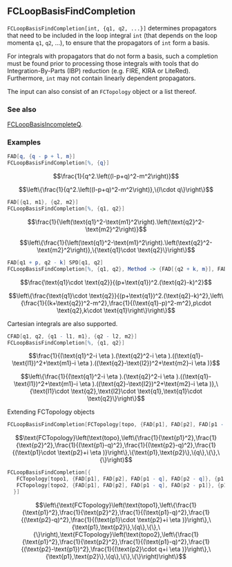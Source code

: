 ## FCLoopBasisFindCompletion

`FCLoopBasisFindCompletion[int, {q1, q2, ...}]` determines propagators that need to be included in the loop integral `int` (that depends on the loop momenta `q1`, `q2`, ...), to ensure that the propagators of `int` form a basis.

For integrals with propagators that do not form a basis, such a completion must be found prior to processing those integrals with tools that do Integration-By-Parts (IBP) reduction (e.g. FIRE, KIRA or LiteRed). Furthermore, `int` may not contain linearly dependent propagators.

The input can also consist of an `FCTopology` object or a list thereof.

### See also

[FCLoopBasisIncompleteQ](FCLoopBasisIncompleteQ).

### Examples

```mathematica
FAD[q, {q - p + l, m}]
FCLoopBasisFindCompletion[%, {q}]
```

$$\frac{1}{q^2.\left((l-p+q)^2-m^2\right)}$$

$$\left\{\frac{1}{q^2.\left((l-p+q)^2-m^2\right)},\{l\cdot q\}\right\}$$

```mathematica
FAD[{q1, m1}, {q2, m2}]
FCLoopBasisFindCompletion[%, {q1, q2}]
```

$$\frac{1}{\left(\text{q1}^2-\text{m1}^2\right).\left(\text{q2}^2-\text{m2}^2\right)}$$

$$\left\{\frac{1}{\left(\text{q1}^2-\text{m1}^2\right).\left(\text{q2}^2-\text{m2}^2\right)},\{\text{q1}\cdot \text{q2}\}\right\}$$

```mathematica
FAD[q1 + p, q2 - k] SPD[q1, q2]
FCLoopBasisFindCompletion[%, {q1, q2}, Method -> {FAD[{q2 + k, m}], FAD[{q1 - p, m}], SPD[p, q2], SPD[k, q1]}]
```

$$\frac{\text{q1}\cdot \text{q2}}{(p+\text{q1})^2.(\text{q2}-k)^2}$$

$$\left\{\frac{\text{q1}\cdot \text{q2}}{(p+\text{q1})^2.(\text{q2}-k)^2},\left\{\frac{1}{(k+\text{q2})^2-m^2},\frac{1}{(\text{q1}-p)^2-m^2},p\cdot \text{q2},k\cdot \text{q1}\right\}\right\}$$

Cartesian integrals are also supported.

```mathematica
CFAD[q1, q2, {q1 - l1, m1}, {q2 - l2, m2}]
FCLoopBasisFindCompletion[%, {q1, q2}]
```

$$\frac{1}{(\text{q1}^2-i \eta ).(\text{q2}^2-i \eta ).((\text{q1}-\text{l1})^2+\text{m1}-i \eta ).((\text{q2}-\text{l2})^2+\text{m2}-i \eta )}$$

$$\left\{\frac{1}{(\text{q1}^2-i \eta ).(\text{q2}^2-i \eta ).((\text{q1}-\text{l1})^2+\text{m1}-i \eta ).((\text{q2}-\text{l2})^2+\text{m2}-i \eta )},\{\text{l1}\cdot \text{q2},\text{l2}\cdot \text{q1},\text{q1}\cdot \text{q2}\}\right\}$$

Extending FCTopology objects

```mathematica
FCLoopBasisFindCompletion[FCTopology[topo, {FAD[p1], FAD[p2], FAD[p1 - q], FAD[p2 - q]}, {p1, p2}, {q}, {}, {}]]
```

$$\text{FCTopology}\left(\text{topo},\left\{\frac{1}{\text{p1}^2},\frac{1}{\text{p2}^2},\frac{1}{(\text{p1}-q)^2},\frac{1}{(\text{p2}-q)^2},\frac{1}{(\text{p1}\cdot \text{p2}+i \eta )}\right\},\{\text{p1},\text{p2}\},\{q\},\{\},\{\}\right)$$

```mathematica
FCLoopBasisFindCompletion[{
   FCTopology[topo1, {FAD[p1], FAD[p2], FAD[p1 - q], FAD[p2 - q]}, {p1, p2}, {q}, {}, {}], 
   FCTopology[topo2, {FAD[p1], FAD[p2], FAD[p1 - q], FAD[p2 - p1]}, {p1, p2}, {q}, {}, {}] 
  }]
```

$$\left\{\text{FCTopology}\left(\text{topo1},\left\{\frac{1}{\text{p1}^2},\frac{1}{\text{p2}^2},\frac{1}{(\text{p1}-q)^2},\frac{1}{(\text{p2}-q)^2},\frac{1}{(\text{p1}\cdot \text{p2}+i \eta )}\right\},\{\text{p1},\text{p2}\},\{q\},\{\},\{\}\right),\text{FCTopology}\left(\text{topo2},\left\{\frac{1}{\text{p1}^2},\frac{1}{\text{p2}^2},\frac{1}{(\text{p1}-q)^2},\frac{1}{(\text{p2}-\text{p1})^2},\frac{1}{(\text{p2}\cdot q+i \eta )}\right\},\{\text{p1},\text{p2}\},\{q\},\{\},\{\}\right)\right\}$$